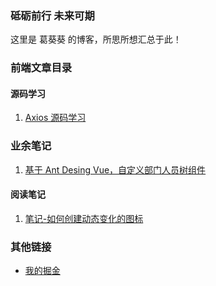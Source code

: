 ### 砥砺前行 未来可期

这里是 葛葵葵 的博客，所思所想汇总于此！

### 前端文章目录

#### 源码学习

1. [Axios 源码学习](https://github.com/kuikuiGe/blog/issues/2)

### 业余笔记

1. [基于 Ant Desing Vue，自定义部门人员树组件](https://github.com/kuikuiGe/blog/issues/4)

#### 阅读笔记

1. [笔记-如何创建动态变化的图标](https://github.com/kuikuiGe/blog/issues/3)

### 其他链接

- [我的掘金](https://juejin.im/user/59e1767cf265da43052da509/posts)
